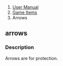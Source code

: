 <ol class="breadcrumb">
  <li><a href="#/docs/contents">User Manual</a></li>
  <li><a href="#/docs/game">Game Items</a></li>
<li class="active">Arrows</li>
</ol>

## arrows

### Description

Arrows are for protection.

